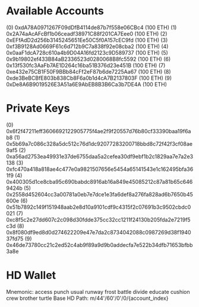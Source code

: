 Available Accounts
==================
(0) 0xdA78A0971267F09dDfB4114de87b7f558e06CBc4 (100 ETH)
(1) 0x2A74aAcAFcBf1b06ceadf38971C88f201CA7Eee0 (100 ETH)
(2) 0xEFfAdD2d256b3145245651Ee50C5f0A157cEC9fd (100 ETH)
(3) 0xf3B9128Ad0669F61c6d712b9C7a838f92e08cba2 (100 ETH)
(4) 0x0aaF1dcA728c610a4b9D04A16fd2123c9D589737 (100 ETH)
(5) 0x9b19802ef433B84aB2336523d0280068B8fc5592 (100 ETH)
(6) 0x13f530fc3AaFb7AE1D264c16ba51B376d23e451B (100 ETH)
(7) 0xe432e75CB1F50F9BBb84cFf2eF87b6de7225Aa67 (100 ETH)
(8) 0xde3BeBCBfE803b838Cb8F6a0b1d4cA7B2137803F (100 ETH)
(9) 0xDe8A6B9019526E3A51a6E9AbEB8B3B6Ca3b7DE4A (100 ETH)

Private Keys
==================
(0) 0x6f2f47211eff3606692122905775f4ae2f9f20557d76b80cf33390baa19f6ab8
(1) 0x5b69a7c086c328a5dc512c76d1dc92077283200718bbd8c72f42f3cf08ae9af5
(2) 0xa56ad2753ea49931e37de6755daa5a2cefea30df9ebf1b2c1829aa7e7a2e3138
(3) 0xfc470a418a818ae4c477e0a9821507656e5454a65141543e1c162495bfa361f9
(4) 0x400305d1ce8cba95c690babdc8916ab16a849e45085212c87a81b65c6469424b
(5) 0x2558d452604cc3a00781a0eb7e7dce1e3fa6def8a276fa828ad6b7650b45600e
(6) 0x51b7892c149f151948aab2e8d10a9101cdf9c4315f2c07691b3c9502cbdc0021
(7) 0xc8f5c2e27dd607c2c098d30fdde375cc32cc1211f24130b205fda2e7219f5c3d
(8) 0x8f080df9ed8d0d274622209e47e7da2c8734042088c0987269d38f194037fd75
(9) 0x46de73780cc21c2ed52c4ab9f89a9d9b0addecfa7e522b34dfb71653bfbb3a8e

HD Wallet
==================
Mnemonic:      access punch usual runway frost battle divide educate cushion crew brother turtle
Base HD Path:  m/44'/60'/0'/0/{account_index}